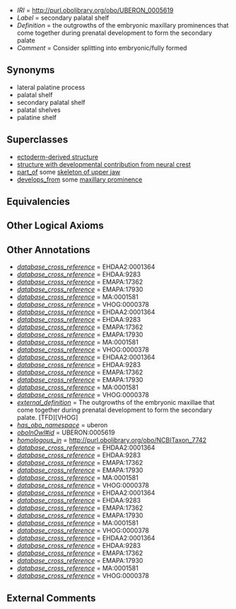  * *IRI* = http://purl.obolibrary.org/obo/UBERON_0005619
 * *Label* = secondary palatal shelf
 * *Definition* = the outgrowths of the embryonic maxillary prominences that come together during prenatal development to form the secondary palate
 * *Comment* = Consider splitting into embryonic/fully formed

## Synonyms

 * lateral palatine process
 * palatal shelf
 * secondary palatal shelf
 * palatal shelves
 * palatine shelf

## Superclasses

 * [ectoderm-derived structure](../../UBERON/21/UBERON_0004121.md)
 * [structure with developmental contribution from neural crest](../../UBERON/14/UBERON_0010314.md)
 * [part_of](../../BFO/50/BFO_0000050.md) some [skeleton of upper jaw](../../UBERON/77/UBERON_0003277.md)
 * [develops_from](../../RO/02/RO_0002202.md) some [maxillary prominence](../../UBERON/68/UBERON_0005868.md)

## Equivalencies


## Other Logical Axioms


## Other Annotations

 * *[database_cross_reference](../../ef/oboInOwl#hasDbXref.md)* = EHDAA2:0001364
 * *[database_cross_reference](../../ef/oboInOwl#hasDbXref.md)* = EHDAA:9283
 * *[database_cross_reference](../../ef/oboInOwl#hasDbXref.md)* = EMAPA:17362
 * *[database_cross_reference](../../ef/oboInOwl#hasDbXref.md)* = EMAPA:17930
 * *[database_cross_reference](../../ef/oboInOwl#hasDbXref.md)* = MA:0001581
 * *[database_cross_reference](../../ef/oboInOwl#hasDbXref.md)* = VHOG:0000378
 * *[database_cross_reference](../../ef/oboInOwl#hasDbXref.md)* = EHDAA2:0001364
 * *[database_cross_reference](../../ef/oboInOwl#hasDbXref.md)* = EHDAA:9283
 * *[database_cross_reference](../../ef/oboInOwl#hasDbXref.md)* = EMAPA:17362
 * *[database_cross_reference](../../ef/oboInOwl#hasDbXref.md)* = EMAPA:17930
 * *[database_cross_reference](../../ef/oboInOwl#hasDbXref.md)* = MA:0001581
 * *[database_cross_reference](../../ef/oboInOwl#hasDbXref.md)* = VHOG:0000378
 * *[database_cross_reference](../../ef/oboInOwl#hasDbXref.md)* = EHDAA2:0001364
 * *[database_cross_reference](../../ef/oboInOwl#hasDbXref.md)* = EHDAA:9283
 * *[database_cross_reference](../../ef/oboInOwl#hasDbXref.md)* = EMAPA:17362
 * *[database_cross_reference](../../ef/oboInOwl#hasDbXref.md)* = EMAPA:17930
 * *[database_cross_reference](../../ef/oboInOwl#hasDbXref.md)* = MA:0001581
 * *[database_cross_reference](../../ef/oboInOwl#hasDbXref.md)* = VHOG:0000378
 * *[external_definition](../../UBPROP/01/UBPROP_0000001.md)* = The outgrowths of the embryonic maxillae that come together during prenatal development to form the secondary palate. [TFD][VHOG]
 * *[has_obo_namespace](../../ce/oboInOwl#hasOBONamespace.md)* = uberon
 * *[oboInOwl#id](../../id/oboInOwl#id.md)* = UBERON:0005619
 * *[homologous_in](../../core#homologous/in/core#homologous_in.md)* = http://purl.obolibrary.org/obo/NCBITaxon_7742
 * *[database_cross_reference](../../ef/oboInOwl#hasDbXref.md)* = EHDAA2:0001364
 * *[database_cross_reference](../../ef/oboInOwl#hasDbXref.md)* = EHDAA:9283
 * *[database_cross_reference](../../ef/oboInOwl#hasDbXref.md)* = EMAPA:17362
 * *[database_cross_reference](../../ef/oboInOwl#hasDbXref.md)* = EMAPA:17930
 * *[database_cross_reference](../../ef/oboInOwl#hasDbXref.md)* = MA:0001581
 * *[database_cross_reference](../../ef/oboInOwl#hasDbXref.md)* = VHOG:0000378
 * *[database_cross_reference](../../ef/oboInOwl#hasDbXref.md)* = EHDAA2:0001364
 * *[database_cross_reference](../../ef/oboInOwl#hasDbXref.md)* = EHDAA:9283
 * *[database_cross_reference](../../ef/oboInOwl#hasDbXref.md)* = EMAPA:17362
 * *[database_cross_reference](../../ef/oboInOwl#hasDbXref.md)* = EMAPA:17930
 * *[database_cross_reference](../../ef/oboInOwl#hasDbXref.md)* = MA:0001581
 * *[database_cross_reference](../../ef/oboInOwl#hasDbXref.md)* = VHOG:0000378
 * *[database_cross_reference](../../ef/oboInOwl#hasDbXref.md)* = EHDAA2:0001364
 * *[database_cross_reference](../../ef/oboInOwl#hasDbXref.md)* = EHDAA:9283
 * *[database_cross_reference](../../ef/oboInOwl#hasDbXref.md)* = EMAPA:17362
 * *[database_cross_reference](../../ef/oboInOwl#hasDbXref.md)* = EMAPA:17930
 * *[database_cross_reference](../../ef/oboInOwl#hasDbXref.md)* = MA:0001581
 * *[database_cross_reference](../../ef/oboInOwl#hasDbXref.md)* = VHOG:0000378

## External Comments

